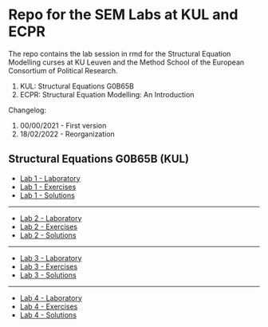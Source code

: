 # Repo for the SEM Labs at KUL and ECPR 

The repo contains the lab session in rmd for the Structural Equation Modelling curses at KU Leuven and the Method School of the European Consortium of Political Research. 

1. KUL: Structural Equations G0B65B 
2. ECPR: Structural Equation Modelling: An Introduction

Changelog:

1. 00/00/2021 - First version 
2. 18/02/2022 - Reorganization 


## Structural Equations G0B65B (KUL)

- [Lab 1 - Laboratory](https://albertostefanelli.github.io/SEM_labs/KUL/labs/html_lab/SEM_lab_1.html)
- [Lab 1 - Exercises](https://albertostefanelli.github.io/SEM_labs/KUL/exercises/html_students/SEM_ex_1_students.html)
- [Lab 1 - Solutions](https://albertostefanelli.github.io/SEM_labs/KUL/exercises/html_solutions/SEM_ex_1_solutions.html)

---

- [Lab 2 - Laboratory](https://albertostefanelli.github.io/SEM_labs/KUL/labs/html_lab/SEM_lab_2.html)
- [Lab 2 - Exercises](https://albertostefanelli.github.io/SEM_labs/KUL/exercises/html_students/SEM_ex_2_students.html)
- [Lab 2 - Solutions](https://albertostefanelli.github.io/SEM_labs/KUL/exercises/html_solutions/SEM_ex_2_solutions.html)

---

- [Lab 3 - Laboratory](https://albertostefanelli.github.io/SEM_labs/KUL/labs/html_lab/SEM_lab_3.html)
- [Lab 3 - Exercises](https://albertostefanelli.github.io/SEM_labs/KUL/exercises/html_students/SEM_ex_3_students.html)
- [Lab 3 - Solutions](https://albertostefanelli.github.io/SEM_labs/KUL/exercises/html_solutions/SEM_ex_3_solutions.html)

---

- [Lab 4 - Laboratory](https://albertostefanelli.github.io/SEM_labs/KUL/labs/html_lab/SEM_lab_4.html)
- [Lab 4 - Exercises](https://albertostefanelli.github.io/SEM_labs/KUL/exercises/html_students/SEM_ex_4_students.html)
- [Lab 4 - Solutions](https://albertostefanelli.github.io/SEM_labs/KUL/exercises/html_solutions/SEM_ex_4_solutions.html)